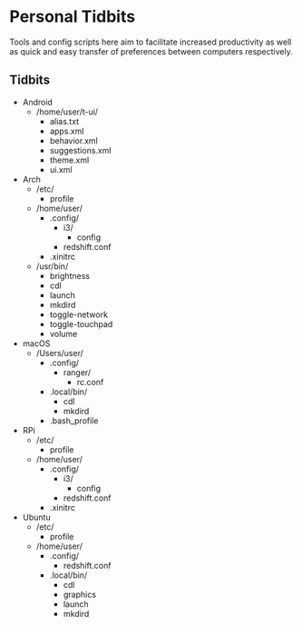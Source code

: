 # Personal Tidbits
Tools and config scripts here aim to facilitate increased productivity as well as quick and easy transfer of preferences between computers respectively.

## Tidbits
* Android
  * /home/user/t-ui/
    * alias.txt
    * apps.xml
    * behavior.xml
    * suggestions.xml
    * theme.xml
    * ui.xml
* Arch
  * /etc/
    * profile
  * /home/user/
    * .config/
      * i3/
        * config
      * redshift.conf
    * .xinitrc
  * /usr/bin/
    * brightness
    * cdl
    * launch
    * mkdird
    * toggle-network
    * toggle-touchpad
    * volume
* macOS
  * /Users/user/
    * .config/
      * ranger/
        * rc.conf
    * .local/bin/
      * cdl
      * mkdird
    * .bash_profile
* RPi
  * /etc/
    * profile
  * /home/user/
    * .config/
      * i3/
        * config
      * redshift.conf
    * .xinitrc
* Ubuntu
  * /etc/
    * profile
  * /home/user/
    * .config/
      * redshift.conf
    * .local/bin/
      * cdl
      * graphics
      * launch
      * mkdird
